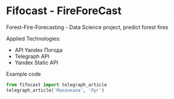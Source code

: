 # Fifocast - FireForeCast
Forest-Fire-Forecasting - Data Science project, predict forest fires

Applied Technologies:

   - API Yandex Погода
   - Telegraph API
   - Yandex Static API

Example code
```python
from fifocast import telegraph_article
telegraph_article('Махачкала', 'Луг')
```
